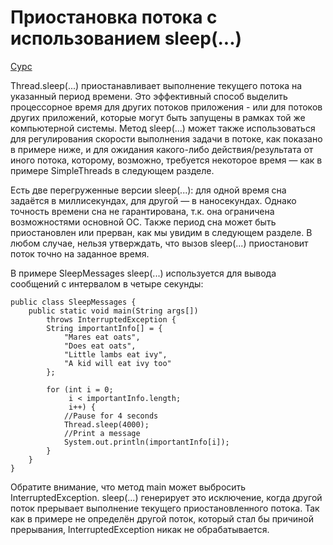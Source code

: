 # Приостановка потока с использованием sleep(...)  
  
[Сурс](https://docs.oracle.com/javase/tutorial/essential/concurrency/sleep.html)  
  
Thread.sleep(...) приостанавливает выполнение текущего потока на указанный период времени. Это эффективный способ выделить процессорное время для других потоков приложения - или для потоков других приложений, которые могут быть запущены в рамках той же компьютерной системы. Метод sleep(...) может также использоваться для регулирования скорости выполнения задачи в потоке, как показано в примере ниже, и для ожидания какого-либо действия/результата от иного потока, которому, возможно, требуется некоторое время — как в примере SimpleThreads в следующем разделе.  
  
Есть две перегруженные версии sleep(...): для одной время сна задаётся в миллисекундах, для другой — в наносекундах. Однако точность времени сна не гарантирована, т.к. она ограничена возможностями основной ОС. Также период сна может быть приостановлен или прерван, как мы увидим в следующем разделе. В любом случае, нельзя утверждать, что вызов sleep(...) приостановит поток точно на заданное время.  
  
В примере SleepMessages sleep(...) используется для вывода сообщений с интервалом в четыре секунды:  
  
	public class SleepMessages {
		public static void main(String args[])
			throws InterruptedException {
			String importantInfo[] = {
				"Mares eat oats",
				"Does eat oats",
				"Little lambs eat ivy",
				"A kid will eat ivy too"
			};

			for (int i = 0;
				 i < importantInfo.length;
				 i++) {
				//Pause for 4 seconds
				Thread.sleep(4000);
				//Print a message
				System.out.println(importantInfo[i]);
			}
		}
	}
  
Обратите внимание, что метод main может выбросить InterruptedException. sleep(...) генерирует это исключение, когда другой поток прерывает выполнение текущего приостановленного потока. Так как в примере не определён другой поток, который стал бы причиной прерывания, InterruptedException никак не обрабатывается.  
  